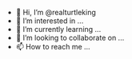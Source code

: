 - 👋 Hi, I’m @realturtleking
- 👀 I’m interested in ...
- 🌱 I’m currently learning ...
- 💞️ I’m looking to collaborate on ...
- 📫 How to reach me ...

<!---
realturtleking/realturtleking is a ✨ special ✨ repository because its `README.md` (this file) appears on your GitHub profile.
You can click the Preview link to take a look at your changes.
--->
